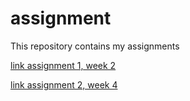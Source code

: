 # assignment
This repository contains my assignments

[link assignment 1, week 2](file:///T:/Nieuwe%20map/Assignment_week_2.html)

[link assignment 2, week 4](http://localhost:8888/notebooks/Downloads/Assignment_week_4-checkpoint.ipynb)
